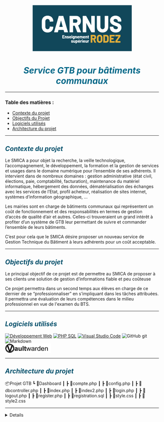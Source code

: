 #  <cite><div align="center"><img src="logo_carnus.png" width="325" height="150">
#  <cite><div align="center"><font color="(0,68,88)">Service GTB pour bâtiments communaux</font></div></cite>

---
### Table des matières :

* <a href="#CONT"> Contexte du projet</a>
* <a href="#OBJ">Objectifs du Projet</a>
* <a href="#LOGI"> Logiciels utilisés</a>
* <a href="#ARC"> Architecture du projet</a>
---

<a id="CONT"></a>
## <cite><font color="#00506b"> Contexte du projet</font></cite>

Le SMICA a pour objet la recherche, la veille technologique, l’accompagnement, le développement, la formation et la gestion de services et usages dans le domaine numérique pour l’ensemble de ses adhérents. Il intervient dans de nombreux domaines : gestion administrative (état civil, élections, paie, comptabilité, facturation), maintenance du matériel informatique, hébergement des données, dématérialisation des échanges avec les services de l’Etat, profil acheteur, réalisation de sites internet, systèmes d’information géographique, …

Les mairies sont en charge de bâtiments communaux qui représentent un coût de fonctionnement et des responsabilités en termes de gestion d’accès de qualité d’air et autres. Celles-ci trouveraient un grand intérêt à profiter d’un système de GTB leur permettant de suivre et commander l’ensemble de leurs bâtiments.

C’est pour cela que le SMICA désire proposer un nouveau service de Gestion Technique du Bâtiment à leurs adhérents pour un coût acceptable.

---
<a id="OBJ"></a>
## <cite><font color="#00506b"> Objectifs du projet</font></cite>

Le principal objectif de ce projet est de permettre au SMICA de proposer à ses clients une solution de gestion d’informations fiable et peu coûteuse

Ce projet permettra dans un second temps aux élèves en charge de ce dernier de se “professionnaliser” en s’impliquant dans les tâches attribuées. Il permettra une évaluation de leurs compétences dans le milieu professionnel en vue de l'examen du BTS. 

---
<a id="LOGI"></a>
## <cite><font color="00506b"> Logiciels utilisés</font></cite>

[![Développement Web](https://img.shields.io/badge/HTML-CSS-yellow)](https://www.w3.org/) [![PHP SQL](https://img.shields.io/badge/PHP-MySQL-8A2BE2)](https://www.php.net/) [![Visual Studio Code](https://img.shields.io/badge/Visual%20Studio%20Code-2a52be)](https://www.carnus.fr/) ![GitHub git](https://img.shields.io/badge/GitHub-git-fd5800) ![Markdown](https://img.shields.io/badge/M%20⬇-191970) <br><img src="vaultwarden.png" width="150" height="30"> 

---
<a id="ARC"></a>
## <cite><font color="00506b"> Architecture du projet</font></cite>

📦Projet GTB
┗ 📂Dashboard
┃ ┣ 📜compte.php
┃ ┣ 📜config.php
┃ ┣ 📜dbcontroller.php
┃ ┣ 📜index.php
┃ ┣ 📜index2.php
┃ ┣ 📜login.php
┃ ┣ 📜logout.php
┃ ┣ 📜register.php
┃ ┣ 📜registration.sql
┃ ┣ 📜style.css
┃ ┣ 📜style2.css

--- 
<details>

[:arrow_up:](#top)